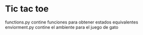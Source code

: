 # Tic tac toe


functions.py contine funciones para obtener estados equivalentes
enviorment.py contine el ambiente para el juego de gato 
